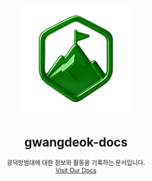 <div align="center">
<img alt="logo" src="public/logo.png" height="256px"><br>
<h1 align="center">gwangdeok-docs</h1>
광덕방범대에 대한 정보와 활동을 기록하는 문서입니다.

<br/>
<a href="https://gwangdeok-docs.netlify.app">Visit Our Docs</a>

</div>
<br/>
